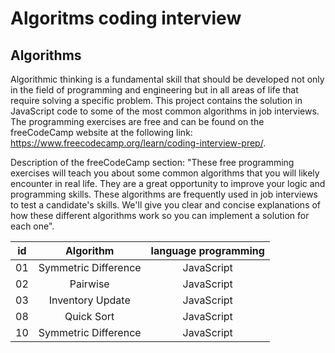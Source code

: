 # Algoritms coding interview
## Algorithms

Algorithmic thinking is a fundamental skill that should be developed not only in the field of programming and engineering but in all areas of life that require solving a specific problem. This project contains the solution in JavaScript code to some of the most common algorithms in job interviews. The programming exercises are free and can be found on the freeCodeCamp website at the following link: https://www.freecodecamp.org/learn/coding-interview-prep/.

Description of the freeCodeCamp section: "These free programming exercises will teach you about some common algorithms that you will likely encounter in real life. They are a great opportunity to improve your logic and programming skills. These algorithms are frequently used in job interviews to test a candidate's skills. We'll give you clear and concise explanations of how these different algorithms work so you can implement a solution for each one".

| id | Algorithm | language programming |
|:----------:|:-------------:|:------:|
| 01 | Symmetric Difference | JavaScript |
| 02 | Pairwise | JavaScript |
| 03 | Inventory Update | JavaScript |
| 08 | Quick Sort | JavaScript |
| 10 | Symmetric Difference | JavaScript |

